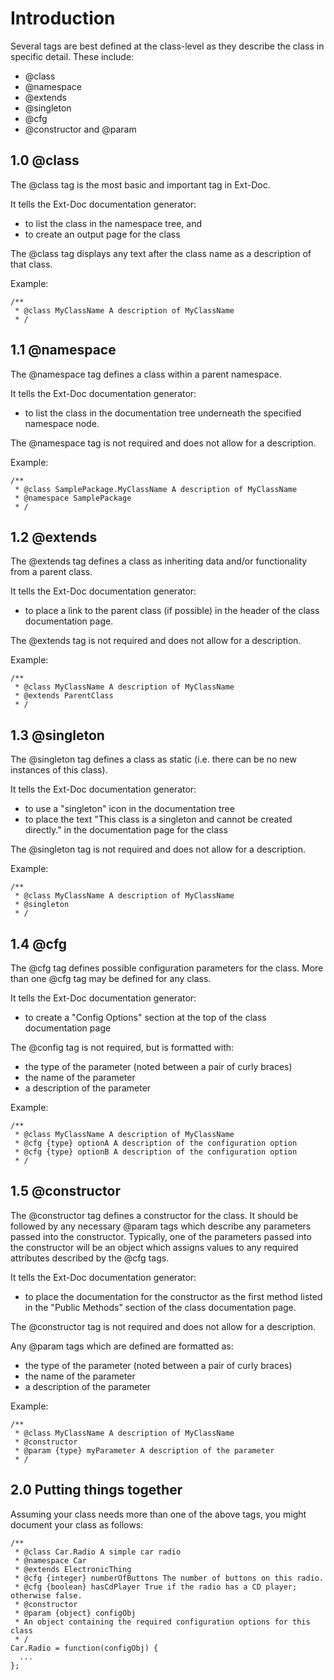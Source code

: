 # Introduction #

Several tags are best defined at the class-level as they describe the class in specific detail. These include:

  * @class
  * @namespace
  * @extends
  * @singleton
  * @cfg
  * @constructor and @param


## 1.0 @class ##

The @class tag is the most basic and important tag in Ext-Doc.

It tells the Ext-Doc documentation generator:
  * to list the class in the namespace tree, and
  * to create an output page for the class

The @class tag displays any text after the class name as a description of that class.

Example:
```
/**
 * @class MyClassName A description of MyClassName
 * /
```

## 1.1 @namespace ##

The @namespace tag defines a class within a parent namespace.

It tells the Ext-Doc documentation generator:
  * to list the class in the documentation tree underneath the specified namespace node.

The @namespace tag is not required and does not allow for a description.

Example:
```
/**
 * @class SamplePackage.MyClassName A description of MyClassName
 * @namespace SamplePackage
 * /
```

## 1.2 @extends ##

The @extends tag defines a class as inheriting data and/or functionality from a parent class.

It tells the Ext-Doc documentation generator:
  * to place a link to the parent class (if possible) in the header of the class documentation page.

The @extends tag is not required and does not allow for a description.

Example:
```
/**
 * @class MyClassName A description of MyClassName
 * @extends ParentClass
 * /
```

## 1.3 @singleton ##

The @singleton tag defines a class as static (i.e. there can be no new instances of this class).

It tells the Ext-Doc documentation generator:
  * to use a "singleton" icon in the documentation tree
  * to place the text "This class is a singleton and cannot be created directly." in the documentation page for the class

The @singleton tag is not required and does not allow for a description.

Example:
```
/**
 * @class MyClassName A description of MyClassName
 * @singleton
 * /
```

## 1.4 @cfg ##

The @cfg tag defines possible configuration parameters for the class. More than one @cfg tag may be defined for any class.

It tells the Ext-Doc documentation generator:
  * to create a "Config Options" section at the top of the class documentation page

The @config tag is not required, but is formatted with:
  * the type of the parameter (noted between a pair of curly braces)
  * the name of the parameter
  * a description of the parameter

Example:
```
/**
 * @class MyClassName A description of MyClassName
 * @cfg {type} optionA A description of the configuration option
 * @cfg {type} optionB A description of the configuration option
 * /
```

## 1.5 @constructor ##

The @constructor tag defines a constructor for the class. It should be followed by any necessary @param tags which describe any parameters passed into the constructor. Typically, one of the parameters passed into the constructor will be an object which assigns values to any required attributes described by the @cfg tags.

It tells the Ext-Doc documentation generator:
  * to place the documentation for the constructor as the first method listed in the "Public Methods" section of the class documentation page.

The @constructor tag is not required and does not allow for a description.

Any @param tags which are defined are formatted as:
  * the type of the parameter (noted between a pair of curly braces)
  * the name of the parameter
  * a description of the parameter

Example:
```
/**
 * @class MyClassName A description of MyClassName
 * @constructor
 * @param {type} myParameter A description of the parameter
 * /
```

## 2.0 Putting things together ##

Assuming your class needs more than one of the above tags, you might document your class as follows:

```
/**
 * @class Car.Radio A simple car radio
 * @namespace Car
 * @extends ElectronicThing
 * @cfg {integer} numberOfButtons The number of buttons on this radio.
 * @cfg {boolean} hasCdPlayer True if the radio has a CD player; otherwise false.
 * @constructor
 * @param {object} configObj 
 * An object containing the required configuration options for this class
 * /
Car.Radio = function(configObj) {
  ...
};
```